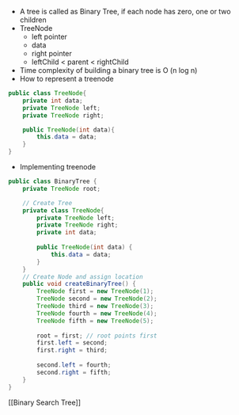 - A tree is called as Binary Tree, if each node has zero, one or two children
- TreeNode
	- left pointer
	- data
	- right pointer
	- leftChild < parent < rightChild
- Time complexity of building a binary tree is O (n log n)
- How to represent a treenode
```Java
public class TreeNode{
	private int data;
	private TreeNode left;
	private TreeNode right;

	public TreeNode(int data){
		this.data = data;
	}
}
```
- Implementing treenode
```Java
public class BinaryTree {
    private TreeNode root;

	// Create Tree
    private class TreeNode{
        private TreeNode left;
        private TreeNode right;
        private int data;
        
        public TreeNode(int data) {
            this.data = data;
        }
    }
	// Create Node and assign location
    public void createBinaryTree() {
        TreeNode first = new TreeNode(1);
        TreeNode second = new TreeNode(2);
        TreeNode third = new TreeNode(3);
        TreeNode fourth = new TreeNode(4);
        TreeNode fifth = new TreeNode(5);
        
        root = first; // root points first
        first.left = second;
        first.right = third; 
        
        second.left = fourth;
        second.right = fifth;
    }
}
```

[[Binary Search Tree]]